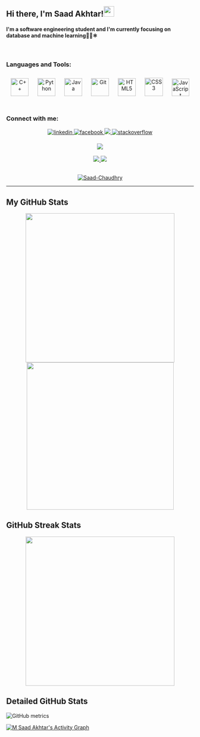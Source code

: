 ## **Hi there, I'm Saad Akhtar!<img src="https://media.giphy.com/media/hvRJCLFzcasrR4ia7z/giphy.gif" width="28">**

#### <div align="left">I'm a software engineering student and I'm currently focusing on database and machine learning👨‍💻⚛️</div>  
 
<br/>  

### Languages and Tools:  
<div align="center">  
<img style="margin: 10px" src="https://profilinator.rishav.dev/skills-assets/cplusplus-original.svg" alt="C++" height="48" />  
<img style="margin: 10px" src="https://profilinator.rishav.dev/skills-assets/python-original.svg" alt="Python" height="48" />
<img style="margin: 10px" src="https://profilinator.rishav.dev/skills-assets/java-original-wordmark.svg" alt="Java" height="48" />  
<img style="margin: 10px" src="https://profilinator.rishav.dev/skills-assets/git-scm-icon.svg" alt="Git" height="48" />  
<img style="margin: 10px" src="https://profilinator.rishav.dev/skills-assets/html5-original-wordmark.svg" alt="HTML5" height="48" />  
<img style="margin: 10px" src="https://profilinator.rishav.dev/skills-assets/css3-original-wordmark.svg" alt="CSS3" height="49" />  
<img style="margin: 10px" src="https://profilinator.rishav.dev/skills-assets/javascript-original.svg" alt="JavaScript" height="47" />
</div>  

<br/>  

### Connect with me:  
<div align="center">
<a href="https://linkedin.com/in/saad-akhtar-72247212b" target="_blank">
<img src=https://img.shields.io/badge/linkedin-%231E77B5.svg?&style=for-the-badge&logo=linkedin&logoColor=white alt=linkedin style="margin-bottom: 5px;" />
</a>  
<a href="https://www.facebook.com/saad.akhtar.182" target="_blank">
<img src=https://img.shields.io/badge/facebook-%232E87FB.svg?&style=for-the-badge&logo=facebook&logoColor=white alt=facebook style="margin-bottom: 5px;" />
</a>
<a href="https://instagram.com/c.h_saad">
<img  src="https://img.shields.io/badge/instagram-%23E4405F.svg?&style=for-the-badge&logo=instagram&logoColor=white" />
</a>
<a href="https://stackoverflow.com/users/19585638/m-saad-akhtar" target="_blank">
<img src=https://img.shields.io/badge/stackoverflow-%23F28032.svg?&style=for-the-badge&logo=stackoverflow&logoColor=white alt=stackoverflow style="margin-bottom: 5px;" />
</a>

</div>  

<br/>  

<div align="center">
<img src="https://komarev.com/ghpvc/?username=Saad-Chaudhry&&style=flat-square" align="center" />
</div>  

<br/>  

<div align="center">
<a href="https://www.youtube.com/channel/UCPb-pSZUyMazEEvtU_1iQCA?sub_confirmation=1">
<img src="https://img.shields.io/youtube/channel/subscribers/UCPb-pSZUyMazEEvtU_1iQCA?style=social" />
<href="https://www.youtube.com/channel/UCPb-pSZUyMazEEvtU_1iQCA?sub_confirmation=1">
<img src="https://img.shields.io/youtube/channel/views/UCPb-pSZUyMazEEvtU_1iQCA?style=social" /> 
</a>
</div>  

<!-- ## Find me around the web : <a href="https://github.com/sponsors/Saad-Chaudhry"><img align="left" border="50%" width="135" height="135" class="avatar circle mr-3" src="https://www.pngitem.com/pimgs/m/219-2196576_streamlabs-paypal-donation-page-paypal-donate-button-hd.png"></a>

- My website <a href="https://bio.link/saadchaudhry">SAAD</a> 📹
- Write in <a href="https://t.me/Saad_Chaudhry">Telegram</a> ✍🏻
- Sharing updates on <a href="https://www.linkedin.com/in/saad-akhtar-72247212b/">LinkedIn</a> 💼
<hr> -->
 
<br/> 

<p align="middle"> <a href="https://github.com/ryo-ma/github-profile-trophy"><img src="https://github-profile-trophy.vercel.app/?username=Saad-Chaudhry" alt="Saad-Chaudhry" /></a> </p>  

___
<h2 align="left">My GitHub Stats</h2>

<p align="center">
<img width="400px" src="https://github-readme-stats.vercel.app/api?username=Saad-Chaudhry" />

<img width="395px" src="https://github-readme-stats.vercel.app/api/top-langs/?username=Saad-Chaudhry&&layout=compact" />
</p>

<h2 align="left">GitHub Streak Stats </h2>
<p align="center">
<img width="400px" src="https://github-readme-streak-stats.herokuapp.com/?user=Saad-Chaudhry&show_icons=true&theme=tokyoday&hide_border=true&bg_color=E8FFED" /></p>

<h2 align="left">Detailed GitHub Stats </h2>

![GitHub metrics](https://metrics.lecoq.io/Saad-Chaudhry)  


<a href="https://Saad-Chaudhry.github.io/"><img alt="M Saad Akhtar's Activity Graph" src="https://activity-graph.herokuapp.com/graph?username=Saad-Chaudhry&bg_color=1F222E&color=ffffff&line=f08c2d&point=444040&area=true&hide_border=true" /></a>


